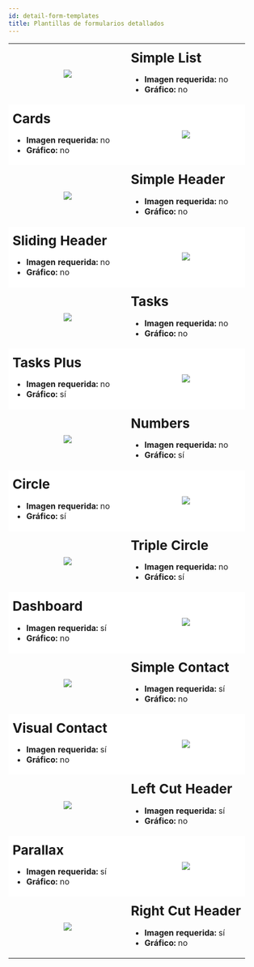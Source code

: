 ```yaml
---
id: detail-form-templates
title: Plantillas de formularios detallados
---
```


<div style="height: auto;">
  <table>
   <col width="50%">
   <col width="50%"> 
    <tr>
      <td style="height: auto; vertical-align: middle;text-align: center; border-color: #FFFFFF">
        <img style="max-height: 750px" src="../assets/en/templates/Simple-List-Detail-form.gif" />
      </td>
      <td style="height: auto; vertical-align: middle;border-color: #FFFFFF">
        <h1 style="margin-top: 10px; font-size:26px">
          Simple List
        </h1>
        <ul style="font-size:16px">
          <li>
            <strong>Imagen requerida:</strong> no
          </li>
          <li>
            <strong>Gráfico:</strong> no
          </li>
        </ul>
      </td>
    </tr>
    <tr>
      <td style="height: auto; vertical-align: middle;border-color: #FFFFFF;background-color: #FFFFFF">
        <h1 style="margin-top: 10px; font-size:26px">
          Cards
        </h1>
        <ul style="font-size:16px">
          <li>
            <strong>Imagen requerida:</strong> no
          </li>
          <li>
            <strong>Gráfico:</strong> no
          </li>
        </ul>
      </td>
      <td style="height: auto; vertical-align: middle;text-align: center; border-color: #FFFFFF;background-color: #FFFFFF">
        <img style="max-height: 750px" src="../assets/en/templates/Cards-Detail-form.gif" />
      </td>
    </tr>
    <tr>
      <td style="height: auto; vertical-align: middle;text-align: center; border-color: #FFFFFF">
        <img style="max-height: 750px" src="../assets/en/templates/Simple-Header-Detail-form.gif" />
      </td>
      <td style="height: auto; vertical-align: middle;border-color: #FFFFFF">
        <h1 style="margin-top: 10px; font-size:26px">
          Simple Header
        </h1>
        <ul style="font-size:16px">
          <li>
            <strong>Imagen requerida:</strong> no
          </li>
          <li>
            <strong>Gráfico:</strong> no
          </li>
        </ul>
      </td>
    </tr>
    <tr>
      <td style="height: auto; vertical-align: middle;border-color: #FFFFFF;background-color: #FFFFFF">
        <h1 style="margin-top: 10px; font-size:26px">
          Sliding Header
        </h1>
        <ul style="font-size:16px">
          <li>
            <strong>Imagen requerida:</strong> no
          </li>
          <li>
            <strong>Gráfico:</strong> no
          </li>
        </ul>
      </td>
      <td style="height: auto; vertical-align: middle;text-align: center; border-color: #FFFFFF;background-color: #FFFFFF">
        <img style="max-height: 750px" src="../assets/en/templates/Sliding-Header-Detail-form.gif" />
      </td>
    </tr>
    <tr>
      <td style="height: auto; vertical-align: middle;text-align: center; border-color: #FFFFFF">
        <img style="max-height: 750px" src="../assets/en/templates/Tasks-Detail-form.gif" />
      </td>
      <td style="height: auto; vertical-align: middle;border-color: #FFFFFF">
        <h1 style="margin-top: 10px; font-size:26px">
          Tasks
        </h1>
        <ul style="font-size:16px">
          <li>
            <strong>Imagen requerida:</strong> no
          </li>
          <li>
            <strong>Gráfico:</strong> no
          </li>
        </ul>
      </td>
    </tr>
    <tr>
      <td style="height: auto; vertical-align: middle;border-color: #FFFFFF;background-color: #FFFFFF">
        <h1 style="margin-top: 10px; font-size:26px">
          Tasks Plus
        </h1>
        <ul style="font-size:16px">
          <li>
            <strong>Imagen requerida:</strong> no
          </li>
          <li>
            <strong>Gráfico:</strong> sí
          </li>
        </ul>
      </td>
      <td style="height: auto; vertical-align: middle;text-align: center; border-color: #FFFFFF;background-color: #FFFFFF">
        <img style="max-height: 750px" src="../assets/en/templates/Tasks-Plus-Detail-form.gif" />
      </td>
    </tr>
    <tr>
      <td style="height: auto; vertical-align: middle;text-align: center; border-color: #FFFFFF">
        <img style="max-height: 750px" src="../assets/en/templates/Numbers-Detail-form.gif" />
      </td>
      <td style="height: auto; vertical-align: middle;border-color: #FFFFFF">
        <h1 style="margin-top: 10px; font-size:26px">
          Numbers
        </h1>
        <ul style="font-size:16px">
          <li>
            <strong>Imagen requerida:</strong> no
          </li>
          <li>
            <strong>Gráfico:</strong> sí
          </li>
        </ul>
      </td>
    </tr>
    <tr>
      <td style="height: auto; vertical-align: middle;border-color: #FFFFFF;background-color: #FFFFFF">
        <h1 style="margin-top: 10px; font-size:26px">
          Circle
        </h1>
        <ul style="font-size:16px">
          <li>
            <strong>Imagen requerida:</strong> no
          </li>
          <li>
            <strong>Gráfico:</strong> sí
          </li>
        </ul>
      </td>
      <td style="height: auto; vertical-align: middle;text-align: center; border-color: #FFFFFF;background-color: #FFFFFF">
        <img style="max-height: 750px" src="../assets/en/templates/Circle-Detail-form.gif" />
      </td>
    </tr>
    <tr>
      <td style="height: auto; vertical-align: middle;text-align: center; border-color: #FFFFFF">
        <img style="max-height: 750px" src="../assets/en/templates/Triple-Circle-Detail-form.gif" />
      </td>
      <td style="height: auto; vertical-align: middle;border-color: #FFFFFF">
        <h1 style="margin-top: 10px; font-size:26px">
          Triple Circle
        </h1>
        <ul style="font-size:16px">
          <li>
            <strong>Imagen requerida:</strong> no
          </li>
          <li>
            <strong>Gráfico:</strong> sí
          </li>
        </ul>
      </td>
    </tr>
    <tr>
      <td style="height: auto; vertical-align: middle;border-color: #FFFFFF;background-color: #FFFFFF">
        <h1 style="margin-top: 10px; font-size:26px">
          Dashboard
        </h1>
        <ul style="font-size:16px">
          <li>
            <strong>Imagen requerida:</strong> sí
          </li>
          <li>
            <strong>Gráfico:</strong> no
          </li>
        </ul>
      </td>
      <td style="height: auto; vertical-align: middle;text-align: center; border-color: #FFFFFF;background-color: #FFFFFF">
        <img style="max-height: 750px" src="../assets/en/templates/Dashboard-Detail-form.gif" />
      </td>
    </tr>
    <tr>
      <td style="height: auto; vertical-align: middle;text-align: center; border-color: #FFFFFF">
        <img style="max-height: 750px" src="../assets/en/templates/Simple-Contact-Detail-form.gif" />
      </td>
      <td style="height: auto; vertical-align: middle;border-color: #FFFFFF">
        <h1 style="margin-top: 10px; font-size:26px">
          Simple Contact
        </h1>
        <ul style="font-size:16px">
          <li>
            <strong>Imagen requerida:</strong> sí
          </li>
          <li>
            <strong>Gráfico:</strong> no
          </li>
        </ul>
      </td>
    </tr>
    <tr>
      <td style="height: auto; vertical-align: middle;border-color: #FFFFFF;background-color: #FFFFFF">
        <h1 style="margin-top: 10px; font-size:26px">
          Visual Contact
        </h1>
        <ul style="font-size:16px">
          <li>
            <strong>Imagen requerida:</strong> sí
          </li>
          <li>
            <strong>Gráfico:</strong> no
          </li>
        </ul>
      </td>
      <td style="height: auto; vertical-align: middle;text-align: center; border-color: #FFFFFF;background-color: #FFFFFF">
        <img style="max-height: 750px" src="../assets/en/templates/Visual-Contact-Detail-form.gif" />
      </td>
    </tr>
    <tr>
      <td style="height: auto; vertical-align: middle;text-align: center; border-color: #FFFFFF">
        <img style="max-height: 750px" src="../assets/en/templates/Left-Cut-Header-Detail-form.gif" />
      </td>
      <td style="height: auto; vertical-align: middle;border-color: #FFFFFF">
        <h1 style="margin-top: 10px; font-size:26px">
          Left Cut Header
        </h1>
        <ul style="font-size:16px">
          <li>
            <strong>Imagen requerida:</strong> sí
          </li>
          <li>
            <strong>Gráfico:</strong> no
          </li>
        </ul>
      </td>
    </tr>
    <tr>
      <td style="height: auto; vertical-align: middle;border-color: #FFFFFF;background-color: #FFFFFF">
        <h1 style="margin-top: 10px; font-size:26px">
          Parallax
        </h1>
        <ul style="font-size:16px">
          <li>
            <strong>Imagen requerida:</strong> sí
          </li>
          <li>
            <strong>Gráfico:</strong> no
          </li>
        </ul>
      </td>
      <td style="height: auto; vertical-align: middle;text-align: center; border-color: #FFFFFF;background-color: #FFFFFF">
        <img style="max-height: 750px" src="../assets/en/templates/Parallax-Detail-form.gif" />
      </td>
    </tr>
    <tr>
      <td style="height: auto; vertical-align: middle;text-align: center; border-color: #FFFFFF">
        <img style="max-height: 750px" src="../assets/en/templates/Right-Cut-Header-Detail-form.gif" />
      </td>
      <td style="height: auto; vertical-align: middle;border-color: #FFFFFF">
        <h1 style="margin-top: 10px; font-size:26px">
          Right Cut Header
        </h1>
        <ul style="font-size:16px">
          <li>
            <strong>Imagen requerida:</strong> sí
          </li>
          <li>
            <strong>Gráfico:</strong> no
          </li>
        </ul>
      </td>
    </tr>
  </table>
</div>